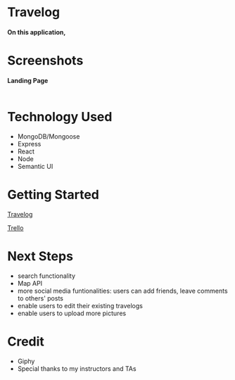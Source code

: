 # Travelog
#### On this application, 

# Screenshots
#### Landing Page
<img src="">



# Technology Used
- MongoDB/Mongoose
- Express
- React
- Node
- Semantic UI


# Getting Started
[Travelog](https://this-is-travelog.herokuapp.com/)

[Trello](https://trello.com/invite/b/Yrf48HH9/de3aa991138e84560666dbc5ebefc802/project2-mytrails)

# Next Steps
- search functionality
- Map API
- more social media funtionalities: users can add friends, leave comments to others' posts
- enable users to edit their existing travelogs
- enable users to upload more pictures


# Credit

- Giphy
- Special thanks to my instructors and TAs
